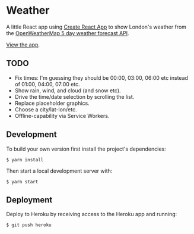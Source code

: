 # Weather

A little React app using [Create React App](https://github.com/facebookincubator/create-react-app) to show London's weather from the [OpenWeatherMap 5 day weather forecast API](http://openweathermap.org/forecast5).

[View the app](http://enigmatic-dusk-76283.herokuapp.com/).

## TODO

- Fix times: I'm guessing they should be 00:00, 03:00, 06:00 etc instead of 01:00, 04:00, 07:00 etc.
- Show rain, wind, and cloud (and snow etc).
- Drive the time/date selection by scrolling the list.
- Replace placeholder graphics.
- Choose a city/lat-lon/etc.
- Offline-capability via Service Workers.

## Development

To build your own version first install the project's dependencies:

```
$ yarn install
```

Then start a local development server with:

```
$ yarn start
```

## Deployment

Deploy to Heroku by receiving access to the Heroku app and running:

```
$ git push heroku
```
